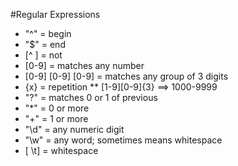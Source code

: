 #Regular Expressions
* "^" = begin
* "$" = end
* [^ ] = not
* [0-9] = matches any number
* [0-9] [0-9] [0-9] = matches any group of 3 digits
* {x} = repetition
** [1-9][0-9]{3} ==> 1000-9999
* "?" = matches 0 or 1 of previous
* "*" = 0 or more
* "+" = 1 or more
* "\d" = any numeric digit
* "\w" = any word; sometimes means whitespace
* [ \t] = whitespace

